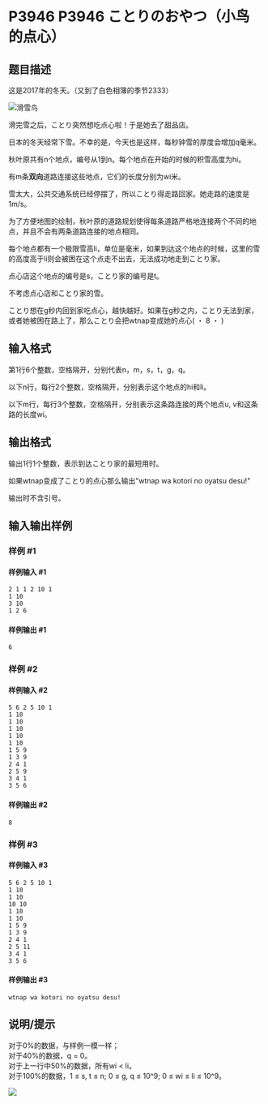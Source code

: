 # P3946 P3946 ことりのおやつ（小鸟的点心）

## 题目描述

这是2017年的冬天。（又到了白色相簿的季节2333）

![滑雪鸟](https://db.loveliv.es/png/navi/476/0)

滑完雪之后，ことり突然想吃点心啦！于是她去了甜品店。

日本的冬天经常下雪。不幸的是，今天也是这样，每秒钟雪的厚度会增加q毫米。

秋叶原共有n个地点，编号从1到n。每个地点在开始的时候的积雪高度为hi。

有m条**双向**道路连接这些地点，它们的长度分别为wi米。

雪太大，公共交通系统已经停摆了，所以ことり得走路回家。她走路的速度是1m/s。

为了方便地图的绘制，秋叶原的道路规划使得每条道路严格地连接两个不同的地点，并且不会有两条道路连接的地点相同。

每个地点都有一个极限雪高li，单位是毫米，如果到达这个地点的时候，这里的雪的高度高于li则会被困在这个点走不出去，无法成功地走到ことり家。

点心店这个地点的编号是s，ことり家的编号是t。

不考虑点心店和ことり家的雪。

ことり想在g秒内回到家吃点心，越快越好。如果在g秒之内，ことり无法到家，或者她被困在路上了，那么ことり会把wtnap变成她的点心( ・ 8 ・ )


## 输入格式

第1行6个整数，空格隔开，分别代表n，m，s，t，g，q。

以下n行，每行2个整数，空格隔开，分别表示这个地点的hi和li。

以下m行，每行3个整数，空格隔开，分别表示这条路连接的两个地点u, v和这条路的长度wi。


## 输出格式

输出1行1个整数，表示到达ことり家的最短用时。

如果wtnap变成了ことり的点心那么输出"wtnap wa kotori no oyatsu desu!"

输出时不含引号。


## 输入输出样例

### 样例 #1

#### 样例输入 #1

```
2 1 1 2 10 1
1 10
3 10
1 2 6
```

#### 样例输出 #1

```
6
```

### 样例 #2

#### 样例输入 #2

```
5 6 2 5 10 1
1 10
1 10
1 10
1 10
1 10
1 5 9
1 3 9
2 4 1
2 5 9
3 4 1
3 5 6
```

#### 样例输出 #2

```
8
```

### 样例 #3

#### 样例输入 #3

```
5 6 2 5 10 1
1 10
1 10
10 10
1 10
1 10
1 5 9
1 3 9
2 4 1
2 5 11
3 4 1
3 5 6
```

#### 样例输出 #3

```
wtnap wa kotori no oyatsu desu!
```

## 说明/提示

对于0%的数据，与样例一模一样；  
对于40%的数据，q = 0。  
对于上一行中50%的数据，所有wi < li。  
对于100%的数据，1 ≤ s, t ≤ n;  0 ≤ g, q ≤ 10^9; 0 ≤ wi ≤ li ≤ 10^9。

![](https://cdn.luogu.com.cn/upload/pic/9826.png)

